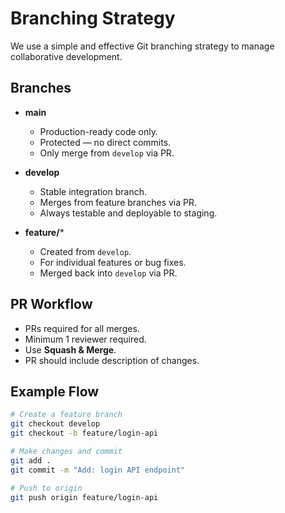 # Branching Strategy

We use a simple and effective Git branching strategy to manage collaborative development.

## Branches

- **main**
  - Production-ready code only.
  - Protected — no direct commits.
  - Only merge from `develop` via PR.

- **develop**
  - Stable integration branch.
  - Merges from feature branches via PR.
  - Always testable and deployable to staging.

- **feature/***
  - Created from `develop`.
  - For individual features or bug fixes.
  - Merged back into `develop` via PR.

## PR Workflow

- PRs required for all merges.
- Minimum 1 reviewer required.
- Use **Squash & Merge**.
- PR should include description of changes.

## Example Flow

```bash
# Create a feature branch
git checkout develop
git checkout -b feature/login-api

# Make changes and commit
git add .
git commit -m "Add: login API endpoint"

# Push to origin
git push origin feature/login-api
